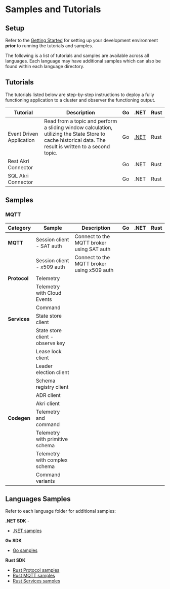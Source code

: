 # Samples and Tutorials

## Setup

Refer to the [Getting Started](/README.md#getting-started) for setting up your development environment **prior** to running the tutorials and samples.

The following is a list of tutorials and samples are available across all languages. Each language may have additional samples which can also be found within each language directory.

## Tutorials

The tutorials listed below are step-by-step instructions to deploy a fully functioning application to a cluster and observer the functioning output.

| Tutorial | Description | Go | .NET | Rust |
|-|-|-|-|-|
| Event Driven Application | Read from a topic and perform a sliding window calculation, utilizing the State Store to cache historical data. The result is written to a second topic. | Go | [.NET](/dotnet/tutorials/EventDrivenApp) | Rust |
| Rest Akri Connector | | Go | .NET | Rust |
| SQL Akri Connector | | Go | .NET | Rust |

## Samples

### MQTT

|Category | Sample | Description | Go | .NET | Rust |
|-|-|-|-|-|-|
| **MQTT** | Session client - SAT auth | Connect to the MQTT broker using SAT auth |
|| Session client - x509 auth | Connect to the MQTT broker using x509 auth | 
| **Protocol** | Telemetry | |
|| Telemetry with Cloud Events | |
|| Command | |
| **Services** | State store client |
|| State store client - observe key |
|| Lease lock client |
|| Leader election client |
|| Schema registry client |
|| ADR client |
|| Akri client |
| **Codegen** | Telemetry and command |
|| Telemetry with primitive schema |
|| Telemetry with complex schema |
|| Command variants |

## Languages Samples

Refer to each language folder for additional samples:

**.NET SDK** - 
* [.NET samples](/dotnet/samples)

**Go SDK**
* [Go samples](/go/samples)

**Rust SDK**
* [Rust Protocol samples](/rust/azure_iot_operations_protocol/examples/)
* [Rust MQTT samples](/rust/azure_iot_operations_mqtt/examples/)
* [Rust Services samples](/rust/azure_iot_operations_services/examples/)
